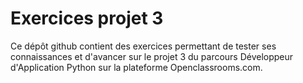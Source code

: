# Exercices projet 3

Ce dépôt github contient des exercices permettant de tester ses connaissances et d'avancer sur le projet 3 du parcours Développeur d'Application Python sur la plateforme Openclassrooms.com.
